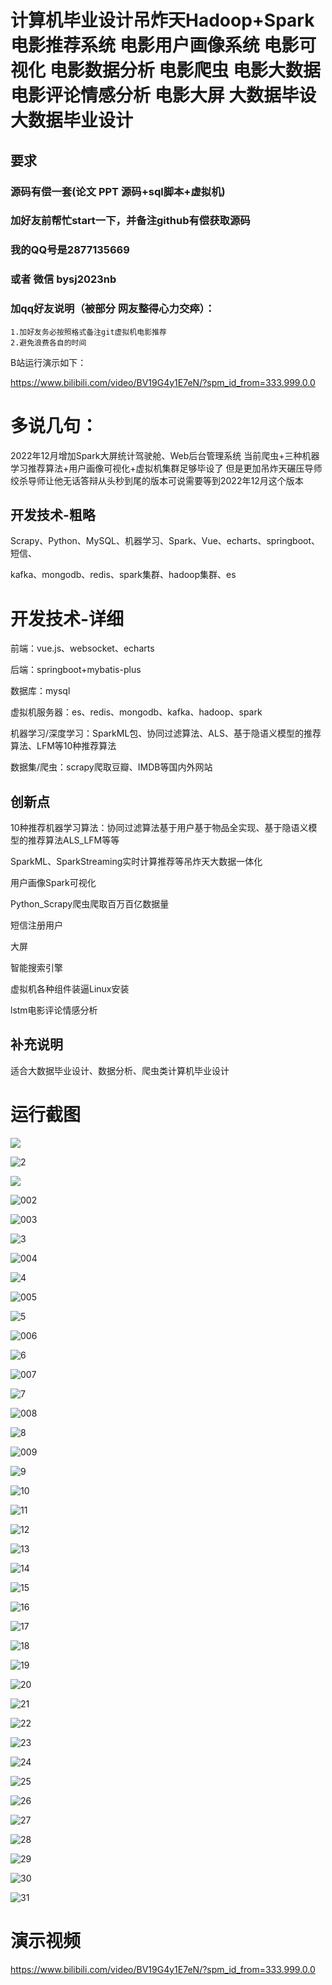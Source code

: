 # 计算机毕业设计吊炸天Hadoop+Spark电影推荐系统 电影用户画像系统 电影可视化 电影数据分析 电影爬虫 电影大数据 电影评论情感分析 电影大屏 大数据毕设 大数据毕业设计

## 要求
### 源码有偿一套(论文 PPT 源码+sql脚本+虚拟机)
### 
### 加好友前帮忙start一下，并备注github有偿获取源码
### 我的QQ号是2877135669 

### 或者 微信 bysj2023nb

### 加qq好友说明（被部分  网友整得心力交瘁）：
    1.加好友务必按照格式备注git虚拟机电影推荐
    2.避免浪费各自的时间



B站运行演示如下：

https://www.bilibili.com/video/BV19G4y1E7eN/?spm_id_from=333.999.0.0

# 多说几句：

2022年12月增加Spark大屏统计驾驶舱、Web后台管理系统
当前爬虫+三种机器学习推荐算法+用户画像可视化+虚拟机集群足够毕设了
但是更加吊炸天碾压导师绞杀导师让他无话答辩从头秒到尾的版本可说需要等到2022年12月这个版本



## 开发技术-粗略
Scrapy、Python、MySQL、机器学习、Spark、Vue、echarts、springboot、短信、

kafka、mongodb、redis、spark集群、hadoop集群、es



# 开发技术-详细

前端：vue.js、websocket、echarts

后端：springboot+mybatis-plus

数据库：mysql

虚拟机服务器：es、redis、mongodb、kafka、hadoop、spark

机器学习/深度学习：SparkML包、协同过滤算法、ALS、基于隐语义模型的推荐算法、LFM等10种推荐算法

数据集/爬虫：scrapy爬取豆瓣、IMDB等国内外网站

## 创新点

10种推荐机器学习算法：协同过滤算法基于用户基于物品全实现、基于隐语义模型的推荐算法ALS_LFM等等

SparkML、SparkStreaming实时计算推荐等吊炸天大数据一体化

用户画像Spark可视化

Python_Scrapy爬虫爬取百万百亿数据量

短信注册用户

大屏

智能搜索引擎

虚拟机各种组件装逼Linux安装

lstm电影评论情感分析

## 补充说明
适合大数据毕业设计、数据分析、爬虫类计算机毕业设计









# 运行截图

![](1.png)

![2](2.png)



![](001.png)

![002](002.png)

![003](003.png)

![3](3.png)

![004](004.png)

![4](4.png)

![005](005.png)

![5](5.png)

![006](006.png)

![6](6.png)

![007](007.png)

![7](7.png)

![008](008.png)

![8](8.png)

![009](009.png)

![9](9.png)

![10](10.png)

![11](11.png)

![12](12.png)

![13](13.png)

![14](14.png)

![15](15.png)

![16](16.png)

![17](17.png)

![18](18.png)

![19](19.png)

![20](20.png)

![21](21.png)

![22](22.png)

![23](23.png)

![24](24.png)

![25](25.png)

![26](26.png)

![27](27.png)

![28](28.png)

![29](29.png)

![30](30.png)

![31](31.png)

# 演示视频

https://www.bilibili.com/video/BV19G4y1E7eN/?spm_id_from=333.999.0.0